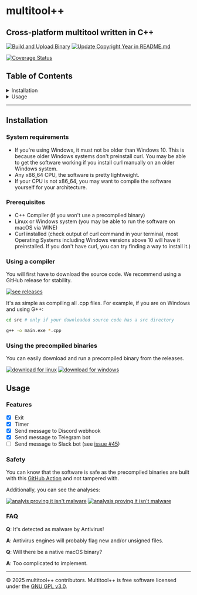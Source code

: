 # multitool++

## Cross-platform multitool written in C++

[![Build and Upload Binary](https://github.com/benja2998/multitoolplusplus/actions/workflows/build-and-upload.yml/badge.svg?event=release)](https://github.com/benja2998/multitoolplusplus/actions/workflows/build-and-upload.yml)
[![Update Copyright Year in README.md](https://github.com/benja2998/multitoolplusplus/actions/workflows/copyright.yml/badge.svg)](https://github.com/benja2998/multitoolplusplus/actions/workflows/copyright.yml)

[![Coverage Status](https://coveralls.io/repos/github/multitoolplusplus/multitoolplusplus/badge.svg?branch=main)](https://coveralls.io/github/multitoolplusplus/multitoolplusplus?branch=main)

## Table of Contents
<details>
<summary>Installation</summary>
<ul>
    <li><a href="#system-requirements">System Requirements</a></li>
    <li><a href="#prerequisites">Prerequisites</a></li>
    <li><a href="#using-a-compiler">Using a compiler</a></li>
    <li><a href="#using-the-precompiled-binaries">Using the precompiled binaries</a></li>
</ul>
</details>

<details>
<summary>Usage</summary>
<ul>
    <li><a href="#features">Features</a></li>
    <li><a href="#safety">Safety</a></li>
    <li><a href="#faq">FAQ</a></li>
</ul>
</details>

---

## Installation

### System requirements
- If you're using Windows, it must not be older than Windows 10. This is because older Windows systems don't preinstall curl. You may be able to get the software working if you install curl manually on an older Windows system.
- Any x86_64 CPU, the software is pretty lightweight.
- If your CPU is not x86_64, you may want to compile the software yourself for your architecture.

### Prerequisites
- C++ Compiler (if you won't use a precompiled binary)
- Linux or Windows system (you may be able to run the software on macOS via WINE)
- Curl installed (check output of curl command in your terminal, most Operating Systems including Windows versions above 10 will have it preinstalled. If you don't have curl, you can try finding a way to install it.)

### Using a compiler
You will first have to download the source code. We recommend using a GitHub release for stability.

[![see releases](https://img.shields.io/badge/📦_GITHUB_RELEASES-purple)](https://github.com/benja2998/multitoolplusplus/releases)

It's as simple as compiling all .cpp files. For example, if you are on Windows and using G++:

```sh
cd src # only if your downloaded source code has a src directory
```
```sh
g++ -o main.exe *.cpp
```

### Using the precompiled binaries
You can easily download and run a precompiled binary from the releases.

[![download for linux](https://img.shields.io/badge/🐧_LINUX_EXECUTABLE-green)](https://github.com/benja2998/multitoolplusplus/releases/latest/download/multitoolpp-linux)
[![download for windows](https://img.shields.io/badge/🪟_WINDOWS_EXECUTABLE-blue)](https://github.com/benja2998/multitoolplusplus/releases/latest/download/multitoolpp-windows.exe)

## Usage

### Features
- [x] Exit
- [x] Timer
- [x] Send message to Discord webhook
- [x] Send message to Telegram bot
- [ ] Send message to Slack bot (see [issue #45](https://github.com/benja2998/multitoolplusplus/issues/45))

### Safety
You can know that the software is safe as the precompiled binaries are built with this [GitHub Action](./.github/workflows/build-and-upload.yml) and not tampered with.

Additionally, you can see the analyses:

[![analyis proving it isn't malware](https://img.shields.io/badge/🔎_THREAT_INSIGHTS_PORTAL_ANALYSIS_(LINUX)-navy)](https://tip.neiki.dev/file/0db45ef65ba744b4ab071cfb4201ecad6439009d6f839d0669ceb94d89696868)
[![analysis proving it isn't malware](https://img.shields.io/badge/🔎_THREAT_INSIGHTS_PORTAL_ANALYSIS_(WINDOWS)-navy)](https://tip.neiki.dev/file/295b557df7d111a21262498262e72e26c572e7ec85641013fe4503d788b1ebfb)

### FAQ
**Q**: It's detected as malware by Antivirus!  

**A**: Antivirus engines will probably flag new and/or unsigned files.

**Q**: Will there be a native macOS binary?  

**A**: Too complicated to implement.

---
© 2025 multitool++ contributors. Multitool++ is free software licensed under the [GNU GPL v3.0](./LICENSE).
